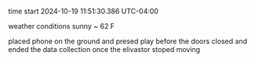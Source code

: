 time start 2024-10-19 11:51:30.386 UTC-04:00

weather conditions sunny ~ 62 F


placed phone on the ground and presed play before the doors closed and ended the data collection once the elivastor stoped moving
